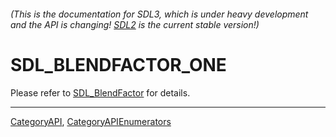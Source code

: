 ###### (This is the documentation for SDL3, which is under heavy development and the API is changing! [SDL2](https://wiki.libsdl.org/SDL2/) is the current stable version!)
# SDL_BLENDFACTOR_ONE

Please refer to [SDL_BlendFactor](SDL_BlendFactor) for details.

----
[CategoryAPI](CategoryAPI), [CategoryAPIEnumerators](CategoryAPIEnumerators)

